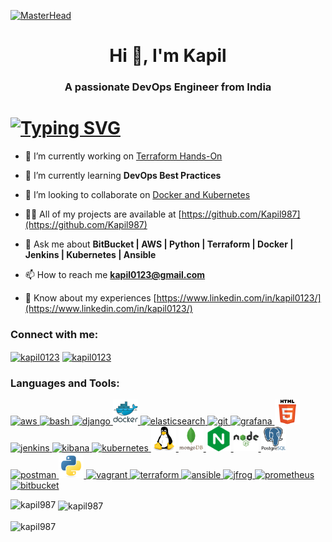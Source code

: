 [![MasterHead](https://simplecoding.dev/assets/devops.gif)](https://github.com/Kapil987)
<h1 align="center">Hi 👋, I'm Kapil</h1>
<h3 align="center">A passionate DevOps Engineer from India</h3>

<h1>
<a href="https://git.io/typing-svg">
<img src="https://readme-typing-svg.demolab.com?font=Fira+Code&weight=500&size=28&pause=1000&color=0FF700&center=true&vCenter=true&width=1400&height=120&lines=🔧+Building+pipelines+so+smooth,+they+practically+butter+your+toast+🍞;🤝+Let's+connect+🌐" alt="Typing SVG" /> </a>
</h1>

- 🔭 I’m currently working on [Terraform Hands-On](https://github.com/Kapil987/terraform_prac)

- 🌱 I’m currently learning **DevOps Best Practices**

- 👯 I’m looking to collaborate on [Docker and Kubernetes](https://github.com/Kapil987/docker_projects)

- 👨‍💻 All of my projects are available at [https://github.com/Kapil987](https://github.com/Kapil987)

- 💬 Ask me about **BitBucket | AWS | Python | Terraform | Docker | Jenkins | Kubernetes | Ansible**

- 📫 How to reach me **kapil0123@gmail.com**

- 📄 Know about my experiences [https://www.linkedin.com/in/kapil0123/](https://www.linkedin.com/in/kapil0123/)

<h3 align="left">Connect with me:</h3>
<p align="left">
<a href="https://twitter.com/kapil0123" target="blank"><img align="center" src="https://raw.githubusercontent.com/rahuldkjain/github-profile-readme-generator/master/src/images/icons/Social/twitter.svg" alt="kapil0123" height="30" width="40" /></a>
<a href="https://linkedin.com/in/kapil0123" target="blank"><img align="center" src="https://raw.githubusercontent.com/rahuldkjain/github-profile-readme-generator/master/src/images/icons/Social/linked-in-alt.svg" alt="kapil0123" height="30" width="40" /></a>
</p>

<h3 align="left">Languages and Tools:</h3>
<p align="left"> <a href="https://aws.amazon.com" target="_blank" rel="noreferrer"> <img src="https://toppng.com/uploads/preview/aws-logo-amazon-web-services-ico-11562880403an9a3aaryc.png" alt="aws" width="40" height="40"/> </a> <a href="https://www.gnu.org/software/bash/" target="_blank" rel="noreferrer"> <img src="https://www.svgrepo.com/show/353475/bash.svg" alt="bash" width="40" height="40"/> </a> <a href="https://www.djangoproject.com/" target="_blank" rel="noreferrer"> <img src="https://cdn.worldvectorlogo.com/logos/django.svg" alt="django" width="40" height="40"/> </a> <a href="https://www.docker.com/" target="_blank" rel="noreferrer"> <img src="https://raw.githubusercontent.com/devicons/devicon/master/icons/docker/docker-original-wordmark.svg" alt="docker" width="40" height="40"/> </a> <a href="https://www.elastic.co" target="_blank" rel="noreferrer"> <img src="https://www.vectorlogo.zone/logos/elastic/elastic-icon.svg" alt="elasticsearch" width="40" height="40"/> </a> <a href="https://git-scm.com/" target="_blank" rel="noreferrer"> <img src="https://www.vectorlogo.zone/logos/git-scm/git-scm-icon.svg" alt="git" width="40" height="40"/> </a> <a href="https://grafana.com" target="_blank" rel="noreferrer"> <img src="https://www.vectorlogo.zone/logos/grafana/grafana-icon.svg" alt="grafana" width="40" height="40"/> </a> <a href="https://www.w3.org/html/" target="_blank" rel="noreferrer"> <img src="https://raw.githubusercontent.com/devicons/devicon/master/icons/html5/html5-original-wordmark.svg" alt="html5" width="40" height="40"/> </a> <a href="https://www.jenkins.io" target="_blank" rel="noreferrer"> <img src="https://www.vectorlogo.zone/logos/jenkins/jenkins-icon.svg" alt="jenkins" width="40" height="40"/> </a> <a href="https://www.elastic.co/kibana" target="_blank" rel="noreferrer"> <img src="https://www.vectorlogo.zone/logos/elasticco_kibana/elasticco_kibana-icon.svg" alt="kibana" width="40" height="40"/> </a> <a href="https://kubernetes.io" target="_blank" rel="noreferrer"> <img src="https://www.vectorlogo.zone/logos/kubernetes/kubernetes-icon.svg" alt="kubernetes" width="40" height="40"/> </a> <a href="https://www.linux.org/" target="_blank" rel="noreferrer"> <img src="https://raw.githubusercontent.com/devicons/devicon/master/icons/linux/linux-original.svg" alt="linux" width="40" height="40"/> </a> <a href="https://www.mongodb.com/" target="_blank" rel="noreferrer"> <img src="https://raw.githubusercontent.com/devicons/devicon/master/icons/mongodb/mongodb-original-wordmark.svg" alt="mongodb" width="40" height="40"/> </a> <a href="https://www.nginx.com" target="_blank" rel="noreferrer"> <img src="https://raw.githubusercontent.com/devicons/devicon/master/icons/nginx/nginx-original.svg" alt="nginx" width="40" height="40"/> </a> <a href="https://nodejs.org" target="_blank" rel="noreferrer"> <img src="https://raw.githubusercontent.com/devicons/devicon/master/icons/nodejs/nodejs-original-wordmark.svg" alt="nodejs" width="40" height="40"/> </a> <a href="https://www.postgresql.org" target="_blank" rel="noreferrer"> <img src="https://raw.githubusercontent.com/devicons/devicon/master/icons/postgresql/postgresql-original-wordmark.svg" alt="postgresql" width="40" height="40"/> </a> <a href="https://postman.com" target="_blank" rel="noreferrer"> <img src="https://www.vectorlogo.zone/logos/getpostman/getpostman-icon.svg" alt="postman" width="40" height="40"/> </a> <a href="https://www.python.org" target="_blank" rel="noreferrer"> <img src="https://raw.githubusercontent.com/devicons/devicon/master/icons/python/python-original.svg" alt="python" width="40" height="40"/> </a> <a href="https://www.vagrantup.com/" target="_blank" rel="noreferrer"> <img src="https://www.vectorlogo.zone/logos/vagrantup/vagrantup-icon.svg" alt="vagrant" width="40" height="40"/> </a> </a> <a href="https://www.terraform.io/" target="_blank" rel="noreferrer"> <img src="https://www.svgrepo.com/show/354447/terraform-icon.svg" alt="terraform" width="40" height="40"/> </a> <a href="https://www.ansible.com/" target="_blank" rel="noreferrer"> <img src="https://w7.pngwing.com/pngs/243/344/png-transparent-ansible-openshift-red-hat-github-management-sina-weibo-angle-text-trademark.png" alt="ansible" width="40" height="40"/> </a> <a href="https://jfrog.com/" target="_blank" rel="noreferrer"> <img src="https://cdn.thenewstack.io/media/2021/12/18cae721-jfrog.png" alt="jfrog" width="40" height="40"/> </a> <a href="https://prometheus.io/" target="_blank" rel="noreferrer"> <img src="https://www.iconbolt.com/preview/twitter/elastic-ui-logos/prometheus.svg" alt="prometheus" width="40" height="40"/> </a> <a href="https://bitbucket.org/" target="_blank" rel="noreferrer"> <img src="https://e7.pngegg.com/pngimages/475/330/png-clipart-bitbucket-computer-software-github-bitbucket-server-blue-angle-thumbnail.png" alt="bitbucket" width="40" height="40"/> </a> </p>



<p><img align="left" src="https://github-readme-stats.vercel.app/api/top-langs?username=kapil987&show_icons=true&locale=en&layout=compact" alt="kapil987" /></p>

<p>&nbsp;<img align="center" src="https://github-readme-stats.vercel.app/api?username=kapil987&show_icons=true&locale=en" alt="kapil987" /></p>

<p><img align="center" src="https://github-readme-streak-stats.herokuapp.com/?user=kapil987&" alt="kapil987" /></p>